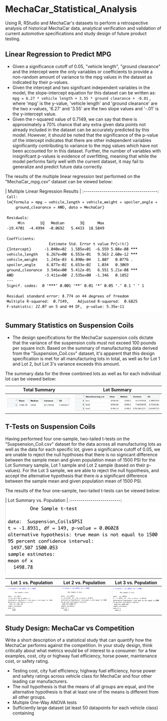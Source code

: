 # MechaCar_Statistical_Analysis
Using R, RStudio and MechaCar's datasets to perform a retrospective analysis of historical MechaCar data, analytical verification and validation of current automotive specifications and study design of future product testing. 

## Linear Regression to Predict MPG
- Given a significance cutoff of 0.05, "vehicle length", "ground clearance" and the intercept were the only variables or coefficients to provide a non-random amount of variance to the mpg values in the dataset as indicated by their p-values. 
- Given the intercept and two signifcant independent variables in the model, the slope-intercept equation for this dataset can be written as:
`mpg = 6.27 * vehicle length + 3.55 * ground clearance + -0.01` , where 'mpg' is the y-value, 'vehicle length' and 'ground clearance' are the two x-values, '6.27' and '3.55' are the two slope values and '-.01' is the y-intercept value. 
- Given the r-squared value of 0.7149, we can say that there is approximately a 70% chance that any extra given data points not already included in the dataset can be accurately predicted by this model. However, it should be noted that the significance of the p-value of the intercept indicates that there are other independent variables significantly contributing to variance to the mpg values which have not been accounted for in this dataset. Further, the number of variables with insignifcant p-values is evidence of overfitting, meaning that while the model performs fairly well with the current dataset, it may fail to generalize and predict future data correctly.

The results of the multiple linear regression test performed on the "MechaCar_mpg.csv" dataset can be viewed below:  

| Multiple Linear Regression Results |
:-------------------------------------:
![Multiple Linear Regression Results](Deliverable_One/Deliverable_One_Analysis.png)

## Summary Statistics on Suspension Coils
- The design specifications for the MechaCar suspension coils dictate that the variance of the suspension coils must not exceed 100 pounds per square inch. Based on the summary of manufacturing data derived from the "Suspension_Coil.csv" dataset, it's apparent that this design specification is met for all manufacturing lots in total, as well as for Lot 1 and Lot 2, but Lot 3's variance exceeds this amount. 

The summary data for the three combined lots as well as for each individual lot can be viewed below: 

| Total Summary            |  Lot Summary |
:-------------------------:|:-------------------------:
![Total Summary](Deliverable_Two/total_summary.png) | ![Lot Summary](Deliverable_Two/lot_summary.png)

## T-Tests on Suspension Coils
Having performed four one-sample, two-tailed t-tests on the "Suspsension_Coil.csv" dataset for the data across all manufacturing lots as well as the data for each specific lot, given a significance cutoff of 0.05, we are unable to reject the null hypthoses that there is no signicant difference between the sample mean and given population mean of 1500 PSI for the Lot Summary sample, Lot 1 sample and Lot 2 sample (based on their p-values). For the Lot 3 sample, we are able to reject the null hypothesis, and accept the alternative hypothesis that there *is* a significant difference between the sample mean and given population mean of 1500 PSI. 

The results of the four one-sample, two-tailed t-tests can be viewed below: 

| Lot Summary vs. Population | 
:-------------------------:
![Lot Summary](Deliverable_Three/t.test_combined_lots.png)

| Lot 1 vs. Population | Lot 2 vs. Population | Lot 3 vs. Population |
:-------------------------:|:-----------------:|:-------------------------:
![Lot 1](Deliverable_Three/Lot1_ttest.png) | ![Lot 2](Deliverable_Three/Lot2_ttest.png) | ![Lot 3](Deliverable_Three/Lot3_ttest.png)

## Study Design: MechaCar vs Competition

Write a short description of a statistical study that can quantify how the MechaCar performs against the competition. In your study design, think critically about what metrics would be of interest to a consumer: for a few examples, cost, city or highway fuel efficiency, horse power, maintenance cost, or safety rating.

- Testing cost, city fuel efficiency, highway fuel efficiency, horse power and safety ratings across vehicle class for MechaCar and four other leading car manufacturers. 
- The null hypothesis is that the means of all groups are equal, and the alternative hypothesis is that at least one of the means is different from all other groups. 
- Multiple One-Way ANOVA tests
- Sufficiently large dataset (at least 50 datapoints for each vehicle class) containing 
